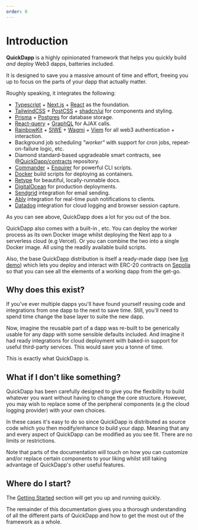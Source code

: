 ```yaml
---
order: 0
---
```


# Introduction

**QuickDapp** is a highly opinionated framework that helps you quickly build _and_ deploy Web3 dapps, batteries included. 

It is designed to save you a massive amount of time and effort, freeing you up to focus on the parts of your dapp that actually matter.

Roughly speaking, it integrates the following:

* [Typescript](https://www.typescriptlang.org/) + [Next.js](https://nextjs.org/) + [React](https://react.dev/) as the foundation.
* [TailwindCSS](https://tailwindcss.com/) + [PostCSS](https://postcss.org/) + [shadcn/ui](https://ui.shadcn.com/) for components and styling.
* [Prisma](https://www.prisma.io/) + [Postgres](https://www.postgresql.org/) for database storage.
* [React-query](https://tanstack.com/query/latestap) + [GraphQL](https://graphql.org/) for AJAX calls.
* [RainbowKit](rainbowkit.com) + [SIWE](https://login.xyz/) + [Wagmi](https://wagmi.sh/) + [Viem](https://viem.sh/) for all web3 authentication + interaction.
* Background job scheduling _"worker"_ with support for cron jobs, repeat-on-failure logic, etc.
* Diamond standard-based upgradeable smart contracts, see [@QuickDapp/contracts](https://github.com/quickDapp/contracts) repository.
* [Commander](https://www.npmjs.com/package/commander) + [Enquirer](https://www.npmjs.com/package/enquirer) for powerful CLI scripts.
* [Docker](https://www.docker.com/) build scripts for deploying as containers.
* [Retype](https://retype.com/) for beautiful, locally-runnable docs.
* [DigitalOcean](https://www.digitalocean.com/) for production deployments.
* [Sendgrid](https://www.sendgrid.com/) integration for email sending.
* [Ably](https://ably.com/) integration for real-time push notifications to clients.
* [Datadog](https://www.datadoghq.com/) integration for cloud logging and browser session capture.

As you can see above, QuickDapp does a lot for you out of the box. 

QuickDapp also comes with a built-in , etc. You can deploy the worker process as its own Docker image whilst deploying the Next app to a serverless cloud (e.g Vercel). Or you can combine the two into a single Docker image. All using the readily available build scripts.

Also, the base QuickDapp distribution is itself a ready-made dapp (see [live demo](https://demo.quickdapp.com)) which  lets you deploy and interact with ERC-20 contracts on [Sepolia](https://sepolia.etherscan.io) so that you can see all the elements of a working dapp from the get-go.

## Why does this exist?

If you've ever multiple dapps you'll have found yourself reusing code and integrations from one dapp to the next to save time. Still, you'll need to spend time change the base layer to suite the new dapp. 

Now, imagine the reusable part of a dapp was re-built to be generically usable for any dapp with some sensible defaults included. And imagine it had ready integrations for cloud deployment with baked-in support for useful third-party services. This would save you a tonne of time.

This is exactly what QuickDapp is.

## What if I don't like something?

QuickDapp has been carefully designed to give you the flexibility to build whatever you want without having to change the core structure. However, you may wish to replace some of the peripheral components (e.g the cloud logging provider) with your own choices.

In these cases it's easy to do so since QuickDapp is distributed as source code which you then modify/enhance to build your dapp. Meaning that any and every aspect of QuickDapp can be modified as you see fit. There are no limits or restrictions.

Note that parts of the documentation will touch on how you can customize and/or replace certain components to your liking whilst still taking advantage of QuickDapp's other useful features.

## Where do I start?

The [Getting Started](./getting-started.md) section will get you up and running quickly. 

The remainder of this documentation gives you a thorough understanding of all the different parts of QuickDapp and how to get the most out of the framework as a whole.
